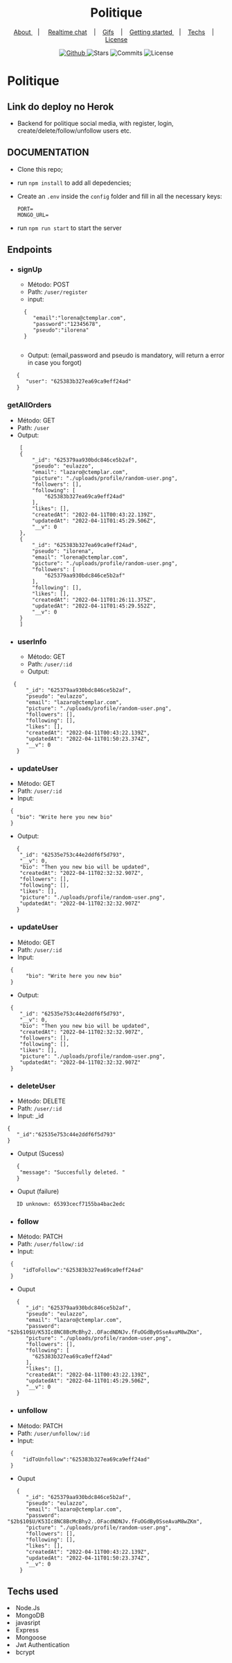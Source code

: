 

<h1 align="center">
  Politique 
</h1>
  
 

<p align="center" >
  <a href="#about"> About </a> &nbsp;&nbsp;&nbsp;| &nbsp;&nbsp;&nbsp;
  <a href="#realtime-chat">Realtime chat</a> &nbsp;&nbsp;&nbsp;|&nbsp;&nbsp;&nbsp;
  <a href="#application-features">Gifs</a> &nbsp;&nbsp;&nbsp;|&nbsp;&nbsp;&nbsp;
  <a href="#getting-started">Getting started </a> &nbsp;&nbsp;&nbsp;|&nbsp;&nbsp;&nbsp;
  <a href="#techs">Techs</a> &nbsp;&nbsp;&nbsp;|&nbsp;&nbsp;&nbsp;
  <a href="#license">License</a>
</p>


<p align="center">
  <a href="https://github.com/eulazzo" target="_blank">
    <img src="https://img.shields.io/static/v1?label=author&message=eulazzo&color=1877f2&labelColor=008000" alt="Github"> 
  </a>
    <img src="https://img.shields.io/github/stars/eulazzo/Sigma?color=1877f2&labelColor=008000" alt="Stars">
  <img src="https://img.shields.io/github/last-commit/eulazzo/Sigma?color=1877f2&labelColor=008000" alt="Commits">
  <img src="https://img.shields.io/static/v1?label=license&message=MIT&color=1877f2&labelColor=008000" alt="License">
</p>


# Politique

## Link do deploy no Herok

- Backend for politique social media, with register, login, create/delete/follow/unfollow users etc.


## DOCUMENTATION 

* Clone this repo;
* run `npm install` to add all depedencies;
* Create an `.env` inside the `config` folder and fill in all the necessary keys:
   ```
   PORT= 
   MONGO_URL= 
   ```

* run `npm run start` to start the server

## Endpoints

* ### signUp
  * Método: POST
  * Path: `/user/register`
  * input: 
  ```
    {
       "email":"lorena@ctemplar.com",
       "password":"12345678",
       "pseudo":"ilorena"
    }
    
  ```
  * Output: (email,password and pseudo is mandatory, will return a error in case you forgot)
```
   {
      "user": "625383b327ea69ca9eff24ad"
   }
 ```


### getAllOrders
* Método: GET
* Path: `/user`
* Output: 
```
    [
	{
		"_id": "625379aa930bdc846ce5b2af",
		"pseudo": "eulazzo",
		"email": "lazaro@ctemplar.com",
		"picture": "./uploads/profile/random-user.png",
		"followers": [],
		"following": [
			"625383b327ea69ca9eff24ad"
		],
		"likes": [],
		"createdAt": "2022-04-11T00:43:22.139Z",
		"updatedAt": "2022-04-11T01:45:29.506Z",
		"__v": 0
	},
	{
		"_id": "625383b327ea69ca9eff24ad",
		"pseudo": "ilorena",
		"email": "lorena@ctemplar.com",
		"picture": "./uploads/profile/random-user.png",
		"followers": [
			"625379aa930bdc846ce5b2af"
		],
		"following": [],
		"likes": [],
		"createdAt": "2022-04-11T01:26:11.375Z",
		"updatedAt": "2022-04-11T01:45:29.552Z",
		"__v": 0
	}
    ] 
```


* ### userInfo
  * Método: GET
  * Path: `/user/:id`
  * Output:
```
  {
      "_id": "625379aa930bdc846ce5b2af",
      "pseudo": "eulazzo",
      "email": "lazaro@ctemplar.com",
      "picture": "./uploads/profile/random-user.png",
      "followers": [],
      "following": [],
      "likes": [],
      "createdAt": "2022-04-11T00:43:22.139Z",
      "updatedAt": "2022-04-11T01:50:23.374Z",
      "__v": 0
   }
 ```
 
 * ### updateUser
  * Método: GET
  * Path: `/user/:id`
  * Input:
  ```
   {
     "bio": "Write here you new bio"
   }
  ```
  * Output:
```
   {
    "_id": "62535e753c44e2ddf6f5d793",
    "__v": 0,
    "bio": "Then you new bio will be updated",
    "createdAt": "2022-04-11T02:32:32.907Z",
    "followers": [],
    "following": [],
    "likes": [],
    "picture": "./uploads/profile/random-user.png",
    "updatedAt": "2022-04-11T02:32:32.907Z"
   }
 ```

   
  
 * ### updateUser
  * Método: GET
  * Path: `/user/:id`
  * Input:
  ```
   {
		"bio": "Write here you new bio"
   }
  ```
  * Output:
```
 {
    "_id": "62535e753c44e2ddf6f5d793",
    "__v": 0,
    "bio": "Then you new bio will be updated",
    "createdAt": "2022-04-11T02:32:32.907Z",
    "followers": [],
    "following": [],
    "likes": [],
    "picture": "./uploads/profile/random-user.png",
    "updatedAt": "2022-04-11T02:32:32.907Z"
 }
 ```
 
 * ### deleteUser
  * Método: DELETE
  * Path: `/user/:id`
  * Input: _id
   ```
   {
      "_id":"62535e753c44e2ddf6f5d793"
   }
   ```
  * Output (Sucess)
```
   {
	"message": "Succesfully deleted. "
   }
 ```
  
  * Ouput (failure)
  ```
     ID unknown: 65393cecf7155ba4bac2edc
  ```
 
  * ### follow
  * Método: PATCH
  * Path: `/user/follow/:id`
  * Input:  
   ```
    {
	    "idToFollow":"625383b327ea69ca9eff24ad"   
    }
   ```
  * Ouput
  ```
     {
        "_id": "625379aa930bdc846ce5b2af",
        "pseudo": "eulazzo",
        "email": "lazaro@ctemplar.com",
        "password": "$2b$10$U/K53Ic8NC8BcMcBhy2..OFacdNDNJv.fFuOGdBy0SseAvaM8wZKm",
        "picture": "./uploads/profile/random-user.png",
        "followers": [],
        "following": [
          "625383b327ea69ca9eff24ad"
        ],
        "likes": [],
        "createdAt": "2022-04-11T00:43:22.139Z",
        "updatedAt": "2022-04-11T01:45:29.506Z",
        "__v": 0
     }
  ```
  
  * ### unfollow
  * Método: PATCH
  * Path: `/user/unfollow/:id`
  * Input:  
   ```
    {
	    "idToUnfollow":"625383b327ea69ca9eff24ad"   
    }
   ```
  * Ouput
  ```
     {
        "_id": "625379aa930bdc846ce5b2af",
        "pseudo": "eulazzo",
        "email": "lazaro@ctemplar.com",
        "password": "$2b$10$U/K53Ic8NC8BcMcBhy2..OFacdNDNJv.fFuOGdBy0SseAvaM8wZKm",
        "picture": "./uploads/profile/random-user.png",
        "followers": [],
        "following": [],
        "likes": [],
        "createdAt": "2022-04-11T00:43:22.139Z",
        "updatedAt": "2022-04-11T01:50:23.374Z",
        "__v": 0
      }
  ```
 
 
 
## Techs used

 <li> Node.Js </li>
 <li> MongoDB </li>
 <li> javasript </li>
 <li> Express </li>
 <li> Mongoose </li>
 <li> Jwt Authentication </li>
 <li> bcrypt </li>
